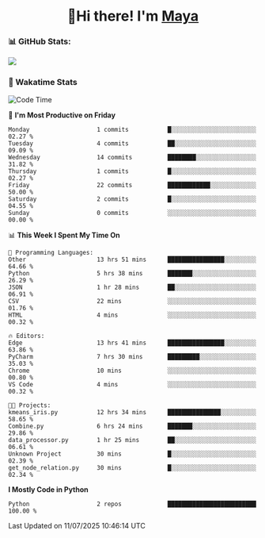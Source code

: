  <h1 align="center">👋Hi there! I'm <a href="https://liumyblog.cn">Maya</a></h1>

### 📊 GitHub Stats:
<p href="https://github.com/anuraghazra/github-readme-stats">
<img align="left" src="https://github-readme-stats.vercel.app/api?username=liumy-lay&show_icons=true&title_color=ffffff&icon_color=ffffff&text_color=ffffff&bg_color=D80835&hide_title=true" />
</p>
<br clear="left"/>

### 🚀 Wakatime Stats
<!--START_SECTION:waka-->
![Code Time](http://img.shields.io/badge/Code%20Time-198%20hrs%2042%20mins-blue)

📅 **I'm Most Productive on Friday** 

```text
Monday                   1 commits           █░░░░░░░░░░░░░░░░░░░░░░░░   02.27 % 
Tuesday                  4 commits           ██░░░░░░░░░░░░░░░░░░░░░░░   09.09 % 
Wednesday                14 commits          ████████░░░░░░░░░░░░░░░░░   31.82 % 
Thursday                 1 commits           █░░░░░░░░░░░░░░░░░░░░░░░░   02.27 % 
Friday                   22 commits          ████████████░░░░░░░░░░░░░   50.00 % 
Saturday                 2 commits           █░░░░░░░░░░░░░░░░░░░░░░░░   04.55 % 
Sunday                   0 commits           ░░░░░░░░░░░░░░░░░░░░░░░░░   00.00 % 
```


📊 **This Week I Spent My Time On** 

```text
💬 Programming Languages: 
Other                    13 hrs 51 mins      ████████████████░░░░░░░░░   64.66 % 
Python                   5 hrs 38 mins       ███████░░░░░░░░░░░░░░░░░░   26.29 % 
JSON                     1 hr 28 mins        ██░░░░░░░░░░░░░░░░░░░░░░░   06.91 % 
CSV                      22 mins             ░░░░░░░░░░░░░░░░░░░░░░░░░   01.76 % 
HTML                     4 mins              ░░░░░░░░░░░░░░░░░░░░░░░░░   00.32 % 

🔥 Editors: 
Edge                     13 hrs 41 mins      ████████████████░░░░░░░░░   63.86 % 
PyCharm                  7 hrs 30 mins       █████████░░░░░░░░░░░░░░░░   35.03 % 
Chrome                   10 mins             ░░░░░░░░░░░░░░░░░░░░░░░░░   00.80 % 
VS Code                  4 mins              ░░░░░░░░░░░░░░░░░░░░░░░░░   00.32 % 

🐱‍💻 Projects: 
kmeans_iris.py           12 hrs 34 mins      ███████████████░░░░░░░░░░   58.65 % 
Combine.py               6 hrs 24 mins       ███████░░░░░░░░░░░░░░░░░░   29.86 % 
data_processor.py        1 hr 25 mins        ██░░░░░░░░░░░░░░░░░░░░░░░   06.61 % 
Unknown Project          30 mins             █░░░░░░░░░░░░░░░░░░░░░░░░   02.39 % 
get_node_relation.py     30 mins             █░░░░░░░░░░░░░░░░░░░░░░░░   02.34 % 
```

**I Mostly Code in Python** 

```text
Python                   2 repos             █████████████████████████   100.00 % 
```




 Last Updated on 11/07/2025 10:46:14 UTC
<!--END_SECTION:waka-->
